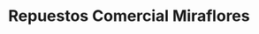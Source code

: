 ---
title: "Repuestos Comercial Miraflores"
url: /cauquenes/repuestos-comercial-miraflores/
shop: piezas de automóviles
---